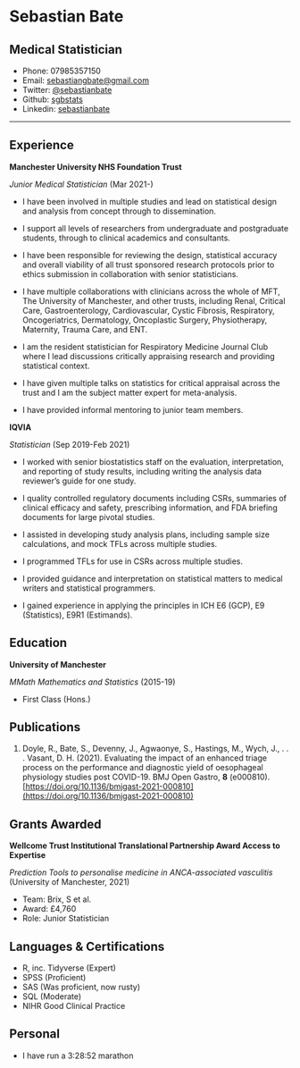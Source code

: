 # Sebastian Bate
## Medical Statistician
* Phone: 07985357150
* Email: [sebastiangbate@gmail.com](mailto:sebastiangbate@gmail.com)
* Twitter: [\@sebastianbate](https://twitter.com/SebastianBate)
* Github: [sgbstats](https://github.com/sgbstats)
* Linkedin: [sebastianbate](https://www.linkedin.com/in/sebastianbate/)

---

## Experience

**Manchester University NHS Foundation Trust**

*Junior Medical Statistician* (Mar 2021-) 

* I have been involved in multiple studies and lead on statistical design and analysis from concept through to dissemination.

* I support all levels of researchers from undergraduate and postgraduate students, through to clinical academics and consultants.

* I have been responsible for reviewing the design, statistical accuracy and overall viability of all trust sponsored research protocols prior to ethics submission in collaboration with senior statisticians.

* I have multiple collaborations with clinicians across the whole of MFT, The University of Manchester, and other trusts, including Renal, Critical Care, Gastroenterology, Cardiovascular, Cystic Fibrosis, Respiratory, Oncogeriatrics, Dermatology, Oncoplastic Surgery, Physiotherapy, Maternity, Trauma Care, and ENT.

* I am the resident statistician for Respiratory Medicine Journal Club where I lead discussions critically appraising research and providing statistical context.

* I have given multiple talks on statistics for critical appraisal across the trust and I am the subject matter expert for meta-analysis.

* I have provided informal mentoring to junior team members.

**IQVIA**

*Statistician* (Sep 2019-Feb 2021)

* I worked with senior biostatistics staff on the evaluation, interpretation, and reporting of study results, including writing the analysis data reviewer’s guide for one study.

* I quality controlled regulatory documents including CSRs, summaries of clinical efficacy and safety, prescribing information, and FDA briefing documents for large pivotal studies.

* I assisted in developing study analysis plans, including sample size calculations, and mock TFLs across multiple studies.

* I programmed TFLs for use in CSRs across multiple studies.

* I provided guidance and interpretation on statistical matters to medical writers and statistical programmers.

* I gained experience in applying the principles in ICH E6 (GCP), E9 (Statistics), E9R1 (Estimands).

## Education

**University of Manchester**

*MMath Mathematics and Statistics* (2015-19)

* First Class (Hons.)

## Publications

1. Doyle, R., Bate, S., Devenny, J., Agwaonye, S., Hastings, M., Wych, J., . . . Vasant, D. H. (2021). Evaluating the impact of an enhanced triage process on the performance and diagnostic yield of oesophageal physiology studies post COVID-19. BMJ Open Gastro, **8** (e000810). [https://doi.org/10.1136/bmjgast-2021-000810](https://doi.org/10.1136/bmjgast-2021-000810) 

## Grants Awarded

**Wellcome Trust Institutional Translational Partnership Award Access to Expertise**

*Prediction Tools to personalise medicine in ANCA-associated vasculitis* (University of Manchester, 2021)
 
* Team: Brix, S et al.
* Award: £4,760
* Role: Junior Statistician


## Languages & Certifications

* R, inc. Tidyverse (Expert)
* SPSS (Proficient)
* SAS (Was proficient, now rusty)
* SQL (Moderate)
* NIHR Good Clinical Practice


## Personal

* I have run a 3:28:52 marathon

